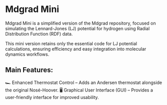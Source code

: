 
# Mdgrad Mini

Mdgrad Mini is a simplified version of the Mdgrad repository, focused on simulating the Lennard-Jones (LJ) potential for hydrogen using Radial Distribution Function (RDF) data.

This mini version retains only the essential code for LJ potential calculations, ensuring efficiency and easy integration into molecular dynamics workflows.

## Main Features:

🏎 Enhanced Thermostat Control – Adds an Andersen thermostat alongside the original Nosé-Hoover.
🖥 Graphical User Interface (GUI) – Provides a user-friendly interface for improved usability.
